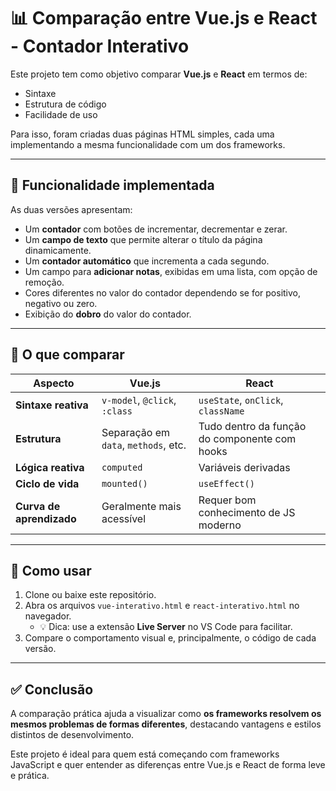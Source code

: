 # 📊 Comparação entre Vue.js e React - Contador Interativo

Este projeto tem como objetivo comparar **Vue.js** e **React** em termos de:

- Sintaxe
- Estrutura de código
- Facilidade de uso

Para isso, foram criadas duas páginas HTML simples, cada uma implementando a mesma funcionalidade com um dos frameworks.

---

## 🔧 Funcionalidade implementada

As duas versões apresentam:

- Um **contador** com botões de incrementar, decrementar e zerar.
- Um **campo de texto** que permite alterar o título da página dinamicamente.
- Um **contador automático** que incrementa a cada segundo.
- Um campo para **adicionar notas**, exibidas em uma lista, com opção de remoção.
- Cores diferentes no valor do contador dependendo se for positivo, negativo ou zero.
- Exibição do **dobro** do valor do contador.

---

## 🧠 O que comparar

| Aspecto             | Vue.js                              | React                                   |
|---------------------|--------------------------------------|------------------------------------------|
| **Sintaxe reativa** | `v-model`, `@click`, `:class`        | `useState`, `onClick`, `className`       |
| **Estrutura**       | Separação em `data`, `methods`, etc. | Tudo dentro da função do componente com hooks |
| **Lógica reativa**  | `computed`                           | Variáveis derivadas                      |
| **Ciclo de vida**   | `mounted()`                          | `useEffect()`                            |
| **Curva de aprendizado** | Geralmente mais acessível       | Requer bom conhecimento de JS moderno    |

---

## 📁 Como usar

1. Clone ou baixe este repositório.
2. Abra os arquivos `vue-interativo.html` e `react-interativo.html` no navegador.
   - 💡 Dica: use a extensão **Live Server** no VS Code para facilitar.
3. Compare o comportamento visual e, principalmente, o código de cada versão.

---

## ✅ Conclusão

A comparação prática ajuda a visualizar como **os frameworks resolvem os mesmos problemas de formas diferentes**, destacando vantagens e estilos distintos de desenvolvimento.

Este projeto é ideal para quem está começando com frameworks JavaScript e quer entender as diferenças entre Vue.js e React de forma leve e prática.
